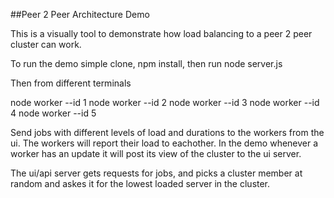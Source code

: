 ##Peer 2 Peer Architecture Demo

This is a visually tool to demonstrate how load balancing to a peer 2 peer cluster can work.

To run the demo simple clone, npm install, then run node server.js

Then from different terminals

node worker --id 1
node worker --id 2
node worker --id 3
node worker --id 4
node worker --id 5


Send jobs with different levels of load and durations to the workers from the ui. The workers will report their load to eachother. In the demo whenever a worker has an update it will post its view of the cluster to the ui server. 

The ui/api server gets requests for jobs, and picks a cluster member at random and askes it for the lowest loaded server in the cluster.
